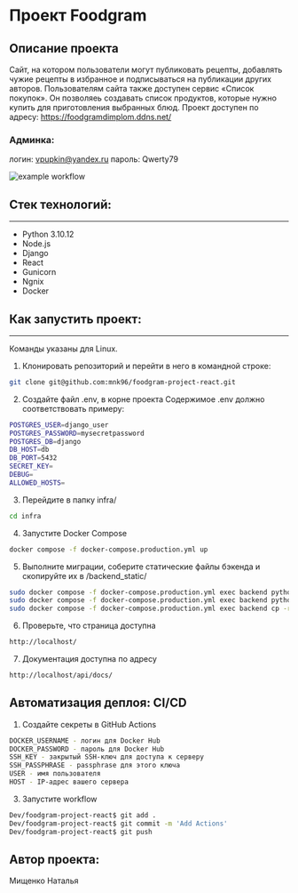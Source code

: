 #  Проект Foodgram

## Описание проекта
Cайт, на котором пользователи могут публиковать рецепты, добавлять чужие рецепты в избранное и подписываться на публикации других авторов. Пользователям сайта также доступен сервис «Список покупок». Он позволяеь создавать список продуктов, которые нужно купить для приготовления выбранных блюд.
Проект доступен по адресу: https://foodgramdimplom.ddns.net/
### Админка: 
логин: vpupkin@yandex.ru
пароль: Qwerty79

![example workflow](https://github.com/mnk96/foodgram-project-react/actions/workflows/main.yml/badge.svg?event=push)

## Стек технологий:
____
* Python 3.10.12
* Node.js
* Django
* React
* Gunicorn
* Ngnix
* Docker

## Как запустить проект:
____
Команды указаны для Linux.
1. Клонировать репозиторий и перейти в него в командной строке:
```sh
git clone git@github.com:mnk96/foodgram-project-react.git
```
2. Создайте файл .env, в корне проекта
Содержимое .env должно соответствовать примеру:
```sh
POSTGRES_USER=django_user
POSTGRES_PASSWORD=mysecretpassword
POSTGRES_DB=django
DB_HOST=db
DB_PORT=5432
SECRET_KEY=
DEBUG=
ALLOWED_HOSTS=
```
3. Перейдите в папку infra/
```sh
cd infra
```
4. Запустите Docker Compose
```sh
docker compose -f docker-compose.production.yml up 
```
5. Выполните миграции, соберите статические файлы бэкенда и скопируйте их в /backend_static/
```sh
sudo docker compose -f docker-compose.production.yml exec backend python manage.py migrate
sudo docker compose -f docker-compose.production.yml exec backend python manage.py collectstatic
sudo docker compose -f docker-compose.production.yml exec backend cp -r /app/static/. /backend_static/
```
6. Проверьте, что страница доступна
```sh
http://localhost/
```
7. Документация доступна по адресу
```sh
http://localhost/api/docs/
```

## Автоматизация деплоя: CI/CD

1. Создайте секреты в GitHub Actions
```sh
DOCKER_USERNAME - логин для Docker Hub
DOCKER_PASSWORD - пароль для Docker Hub
SSH_KEY - закрытый SSH-ключ для доступа к серверу
SSH_PASSPHRASE - passphrase для этого ключа
USER - имя пользователя
HOST - IP-адрес вашего сервера
```

3. Запустите workflow
```sh
Dev/foodgram-project-react$ git add .
Dev/foodgram-project-react$ git commit -m 'Add Actions'
Dev/foodgram-project-react$ git push 
```
## Автор проекта:
Мищенко Наталья
